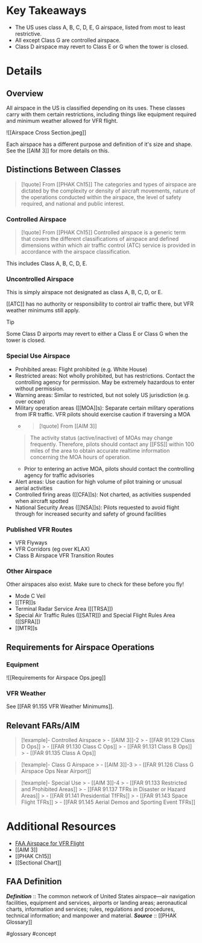 # Key Takeaways
- The US uses class A, B, C, D, E, G airspace, listed from most to least restrictive.
- All except Class G are controlled airspace.
- Class D airspace may revert to Class E or G when the tower is closed.

# Details
## Overview
All airspace in the US is classified depending on its uses. These classes carry with them certain restrictions, including things like equipment required and minimum weather allowed for VFR flight.

![[Airspace Cross Section.jpeg]]

Each airspace has a different purpose and definition of it's size and shape. See the [[AIM 3]] for more details on this.

## Distinctions Between Classes
> [!quote] From [[PHAK Ch15]]
> The categories and types of airspace are dictated by the complexity or density of aircraft movements, nature of the operations conducted within the airspace, the level of safety required, and national and public interest.

### Controlled Airspace
> [!quote] From [[PHAK Ch15]]
> Controlled airspace is a generic term that covers the different classifications of airspace and defined dimensions within which air traffic control (ATC) service is provided in accordance with the airspace classification.

This includes Class A, B, C, D, E.

### Uncontrolled Airspace
This is simply airspace not designated as class A, B, C, D, or E.

[[ATC]] has no authority or responsibility to control air traffic there, but VFR weather minimums still apply.

> [!tip]
> Some Class D airports may revert to either a Class E or Class G when the tower is closed.

### Special Use Airspace
- Prohibited areas: Flight prohibited (e.g. White House)
- Restricted areas: Not wholly prohibited, but has restrictions. Contact the controlling agency for permission. May be extremely hazardous to enter without permission.
- Warning areas: Similar to restricted, but not solely US jurisdiction (e.g. over ocean)
- Military operation areas ([[MOA]]s): Separate certain military operations from IFR traffic. VFR pilots should exercise caution if traversing a MOA
	- > [!quote] From [[AIM 3]]
	> The activity status (active/inactive) of MOAs may change frequently. Therefore, pilots should contact any [[FSS]] within 100 miles of the area to obtain accurate realtime information concerning the MOA hours of operation.
	- Prior to entering an active MOA, pilots should contact the controlling agency for traffic advisories
- Alert areas: Use caution for high volume of pilot training or unusual aerial activities
- Controlled firing areas ([[CFA]]s): Not charted, as activities suspended when aircraft spotted
- National Security Areas ([[NSA]]s): Pilots requested to avoid flight through for increased security and safety of ground facilities

### Published VFR Routes
- VFR Flyways
- VFR Corridors (eg over KLAX)
- Class B Airspace VFR Transition Routes

### Other Airspace
Other airspaces also exist. Make sure to check for these before you fly!

- Mode C Veil
- [[TFR]]s
- Terminal Radar Service Area ([[TRSA]]) 
- Special Air Traffic Rules ([[SATR]]) and Special Flight Rules Area ([[SFRA]])
- [[MTR]]s

## Requirements for Airspace Operations
### Equipment
![[Requirements for Airspace Ops.jpeg]]

### VFR Weather
See [[FAR 91.155 VFR Weather Minimums]].

## Relevant FARs/AIM
> [!example]- Controlled Airspace
	> - [[AIM 3]]-2
	> - [[FAR 91.129 Class D Ops]]
	> - [[FAR 91.130 Class C Ops]]
	> - [[FAR 91.131 Class B Ops]]
	> - [[FAR 91.135 Class A Ops]]

> [!example]- Class G Airspace
	> - [[AIM 3]]-3
	> - [[FAR 91.126 Class G Airspace Ops Near Airport]]

> [!example]- Special Use
	> - [[AIM 3]]-4
	> - [[FAR 91.133 Restricted and Prohibited Areas]]
	> - [[FAR 91.137 TFRs in Disaster or Hazard Areas]]
	> - [[FAR 91.141 Presidential TfFRs]]
	> - [[FAR 91.143 Space Flight TFRs]]
	> - [[FAR 91.145 Aerial Demos and Sporting Event TFRs]]

# Additional Resources
- [FAA Airspace for VFR Flight](https://youtu.be/wYKI-4XKp1c)
- [[AIM 3]]
- [[PHAK Ch15]]
- [[Sectional Chart]]

## FAA Definition
***Definition***    :: The common network of United States airspace—air navigation facilities, equipment and services, airports or landing areas; aeronautical charts, information and services; rules, regulations and procedures, technical information; and manpower and material.
***Source***         :: [[PHAK Glossary]]

#glossary #concept